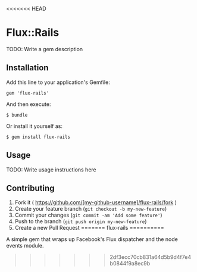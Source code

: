 <<<<<<< HEAD
# Flux::Rails

TODO: Write a gem description

## Installation

Add this line to your application's Gemfile:

    gem 'flux-rails'

And then execute:

    $ bundle

Or install it yourself as:

    $ gem install flux-rails

## Usage

TODO: Write usage instructions here

## Contributing

1. Fork it ( https://github.com/[my-github-username]/flux-rails/fork )
2. Create your feature branch (`git checkout -b my-new-feature`)
3. Commit your changes (`git commit -am 'Add some feature'`)
4. Push to the branch (`git push origin my-new-feature`)
5. Create a new Pull Request
=======
flux-rails
==========

A simple gem that wraps up Facebook's Flux dispatcher and the node events module.
>>>>>>> 2df3ecc70cb831a64d5b9d4f7e4b0844f9a8ec9b
